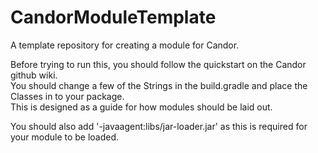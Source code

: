 # CandorModuleTemplate
A template repository for creating a module for Candor.

Before trying to run this, you should follow the quickstart on the Candor github wiki.  
You should change a few of the Strings in the build.gradle and place the Classes in to your package.  
This is designed as a guide for how modules should be laid out.

You should also add '-javaagent:libs/jar-loader.jar' as this is required for your module to be loaded.